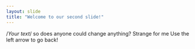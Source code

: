 ```yaml
---
layout: slide
title: "Welcome to our second slide!"
---
```

/*Your text*/ so does anyone could change anything? Strange for me
Use the left arrow to go back!
